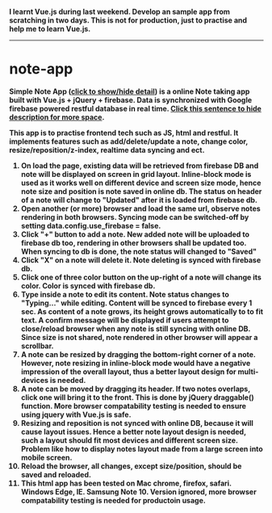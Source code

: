 <b>I learnt Vue.js during last weekend. Develop an sample app from scratching in two days. This is not for production, just to practise and help me to learn Vue.js.<b>
<hr/>

# note-app
  
<b>Simple Note App</b> (<u>click to show/hide detail</u>) is a online Note taking app built with Vue.js + jQuery + firebase.
Data is synchronized with Google firebase powered restful database in real time.
<u>Click this sentence to hide description for more space</u>.

This app is to practise frontend tech such as JS, html and restful.
It implements features such as add/delete/update a note, change color, resize/reposition/z-index, realtime data syncing and ect.<br/>

1. On load the page, existing data will be retrieved from firebase DB and note will be displayed on screen in grid layout.
Inline-block mode is used as it works well on different device and screen size mode, hence note size and position is note saved in online db.
The status on header of a note will change to "Updated" after it is loaded from firebase db.<br/>
1. Open another (or more) browser and load the same url, observe notes rendering in both browsers.
Syncing mode can be switched-off by setting data.config.use_firebase = false.<br/>
1. Click "+" button to add a note. New added note will be uploaded to firebase db too, rendering in other browsers shall be updated too.
When syncing to db is done, the note status will changed to "Saved"<br/>
1. Click "X" on a note will delete it. Note deleting is synced with firebase db.<br/>
1. Click one of three color button on the up-right of a note will change its color. Color is synced with firebase db.<br/>
1. Type inside a note to edit its content. Note status changes to "Typing..." while editing. Content will be synced to firebase every 1 sec.
As content of a note grows, its height grows automatically to to fit text.
A confirm message will be displayed if users attempt to close/reload browser when any note is still syncing with online DB.
Since size is not shared, note rendered in other browser will appear a scrollbar.<br/>
1. A note can be resized by dragging the bottom-right corner of a note.
However, note resizing in inline-block mode would have a negative impression of the overall layout, thus a better layout design for multi-devices is needed.<br/>
1. A note can be moved by dragging its header. If two notes overlaps, click one will bring it to the front.
This is done by jQuery draggable() function. More browser compatability testing is needed to ensure using jquery with Vue.js is safe.<br>
1. Resizing and reposition is not synced with online DB, because it will cause layout issues.
Hence a better note layout design is needed, such a layout should fit most devices and different screen size.
Problem like how to display notes layout made from a large screen into mobile screen.<br/>
1. Reload the browser, all changes, except size/position, should be saved and reloaded.<br/>
1. This html app has been tested on Mac chrome, firefox, safari. Windows Edge, IE. Samsung Note 10.
Version ignored, more browser compatability testing is needed for productoin usage.<br/>
